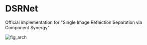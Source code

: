 # DSRNet
Official implementation for "Single Image Reflection Separation via Component Synergy"

![fig_arch](https://github.com/mingcv/DSRNet/assets/31566437/2a4bb4be-9d03-40eb-b585-f2d5f8a44f42)
